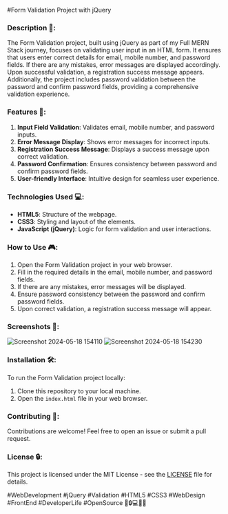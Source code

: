 #Form Validation Project with jQuery

### Description 🚀:
The Form Validation project, built using jQuery as part of my Full MERN Stack journey, focuses on validating user input in an HTML form. It ensures that users enter correct details for email, mobile number, and password fields. If there are any mistakes, error messages are displayed accordingly. Upon successful validation, a registration success message appears. Additionally, the project includes password validation between the password and confirm password fields, providing a comprehensive validation experience.

### Features 🌟:
1. **Input Field Validation**: Validates email, mobile number, and password inputs.
2. **Error Message Display**: Shows error messages for incorrect inputs.
3. **Registration Success Message**: Displays a success message upon correct validation.
4. **Password Confirmation**: Ensures consistency between password and confirm password fields.
5. **User-friendly Interface**: Intuitive design for seamless user experience.

### Technologies Used 💻:
- **HTML5**: Structure of the webpage.
- **CSS3**: Styling and layout of the elements.
- **JavaScript (jQuery)**: Logic for form validation and user interactions.

### How to Use 🎮:
1. Open the Form Validation project in your web browser.
2. Fill in the required details in the email, mobile number, and password fields.
3. If there are any mistakes, error messages will be displayed.
4. Ensure password consistency between the password and confirm password fields.
5. Upon correct validation, a registration success message will appear.

### Screenshots 📸:

![Screenshot 2024-05-18 154110](https://github.com/kuldeep2300/Form-Validation/assets/155528947/5062dd6c-ac19-4a63-b977-bb2fbafc87fe)
![Screenshot 2024-05-18 154230](https://github.com/kuldeep2300/Form-Validation/assets/155528947/6536906f-06d5-451f-9c68-a8ef62c4ced6)

### Installation 🛠️:
To run the Form Validation project locally:
1. Clone this repository to your local machine.
2. Open the `index.html` file in your web browser.

### Contributing 🤝:
Contributions are welcome! Feel free to open an issue or submit a pull request.

### License 🔒:
This project is licensed under the MIT License - see the [LICENSE](LICENSE) file for details.

#WebDevelopment #jQuery #Validation #HTML5 #CSS3 #WebDesign #FrontEnd #DeveloperLife #OpenSource 🌟🔒💻🎨📝
